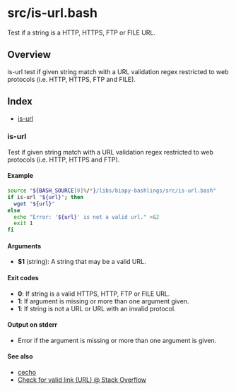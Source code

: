 # src/is-url.bash

Test if a string is a HTTP, HTTPS, FTP or FILE URL.

## Overview

is-url test if given string match with a URL validation regex restricted
to web protocols (i.e. HTTP, HTTPS, FTP and FILE).

## Index

* [is-url](#is-url)

### is-url

Test if given string match with a URL validation regex restricted
to web protocols (i.e. HTTP, HTTPS and FTP).

#### Example

```bash
source "${BASH_SOURCE[0]%/*}/libs/biapy-bashlings/src/is-url.bash"
if is-url "${url}"; then
  wget "${url}"
else
  echo "Error: '${url}' is not a valid url." >&2
  exit 1
fi
```

#### Arguments

* **$1** (string): A string that may be a valid URL.

#### Exit codes

* **0**: If string is a valid HTTPS, HTTP, FTP or FILE URL.
* **1**: If argument is missing or more than one argument given.
* **1**: If string is not a URL or URL with an invalid protocol.

#### Output on stderr

* Error if the argument is missing or more than one argument is given.

#### See also

* [cecho](./cecho.md#cecho)
* [Check for valid link (URL) @ Stack Overflow](https://stackoverflow.com/questions/3183444/check-for-valid-link-url)

